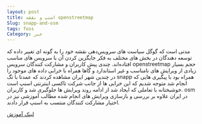 ```yaml
---
layout: post
title: اسنپ و نقشه openstreetmap
Slug: snapp-and-osm
tags: foss
Category: خبر
---
```


مدتی است که گوگل سیاست های سرویس‌دهی نقشه خود را به گونه ای تغییر داده که توسعه دهندگان در بخش های مختلف به فکر جایگزین کردن آن با سرویس های مناسب افتاده‌اند.
چندی پیش کاربران و مشارکت کنندگان سرویس openstreetmap حجم بسیار زیادی از ویرایش های نامناسب و غیر استاندارد و گاها همراه با خرابی داده های موجود را در چندین شهر ایران مشاهده کردند که عمدتا با تگ snapp همراه بود با پیگیری هایی که انجام شد متوجه شدیم که این خرابی ها از جانب شرکت تاکسی اینترنتی اسنپ است .خوشبختانه با تعاملی که ایجاد شد از ادامه روند ویرایش ها جلوگیری شد و کاربران osm در ایران علاوه بر بررسی و بازسازی ویرایش های انجام شده مطالب آموزشی نیز در اختیار مشارکت کنندگان منتسب به اسنپ قرار دادند.

[لینک آموزش](http://lugs.ir/osmiran) 